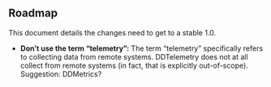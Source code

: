 ## Roadmap

This document details the changes need to get to a stable 1.0.

*   **Don’t use the term “telemetry”:** The term “telemetry” specifically refers to collecting data from remote systems. DDTelemetry does not at all collect from remote systems (in fact, that is explicitly out-of-scope). Suggestion: DDMetrics?
